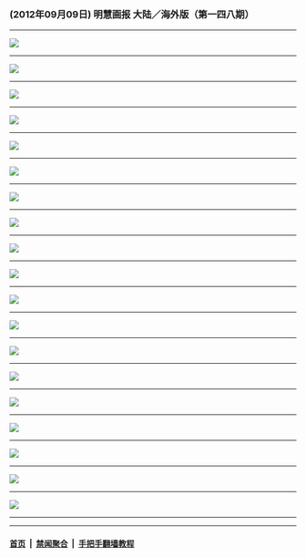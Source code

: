 ### (2012年09月09日) 明慧画报 大陆／海外版（第一四八期） 

---

<img src="http://qikan.minghui.org/mhqkpage/qikanimage/2012/09/09/mhhb-148-china-read-online1.png"/><hr/>
<img src="http://qikan.minghui.org/mhqkpage/qikanimage/2012/09/09/mhhb-148-china-read-online2.png"/><hr/>
<img src="http://qikan.minghui.org/mhqkpage/qikanimage/2012/09/09/mhhb-148-china-read-online3.png"/><hr/>
<img src="http://qikan.minghui.org/mhqkpage/qikanimage/2012/09/09/mhhb-148-china-read-online4.png"/><hr/>
<img src="http://qikan.minghui.org/mhqkpage/qikanimage/2012/09/09/mhhb-148-china-read-online5.png"/><hr/>
<img src="http://qikan.minghui.org/mhqkpage/qikanimage/2012/09/09/mhhb-148-china-read-online6.png"/><hr/>
<img src="http://qikan.minghui.org/mhqkpage/qikanimage/2012/09/09/mhhb-148-china-read-online7.png"/><hr/>
<img src="http://qikan.minghui.org/mhqkpage/qikanimage/2012/09/09/mhhb-148-china-read-online8.png"/><hr/>
<img src="http://qikan.minghui.org/mhqkpage/qikanimage/2012/09/09/mhhb-148-china-read-online9.png"/><hr/>
<img src="http://qikan.minghui.org/mhqkpage/qikanimage/2012/09/09/mhhb-148-china-read-online10.png"/><hr/>
<img src="http://qikan.minghui.org/mhqkpage/qikanimage/2012/09/09/mhhb-148-china-read-online11.png"/><hr/>
<img src="http://qikan.minghui.org/mhqkpage/qikanimage/2012/09/09/mhhb-148-china-read-online12.png"/><hr/>
<img src="http://qikan.minghui.org/mhqkpage/qikanimage/2012/09/09/mhhb-148-china-read-online13.png"/><hr/>
<img src="http://qikan.minghui.org/mhqkpage/qikanimage/2012/09/09/mhhb-148-china-read-online14.png"/><hr/>
<img src="http://qikan.minghui.org/mhqkpage/qikanimage/2012/09/09/mhhb-148-china-read-online15.png"/><hr/>
<img src="http://qikan.minghui.org/mhqkpage/qikanimage/2012/09/09/mhhb-148-china-read-online16.png"/><hr/>
<img src="http://qikan.minghui.org/mhqkpage/qikanimage/2012/09/09/mhhb-148-china-read-online17.png"/><hr/>
<img src="http://qikan.minghui.org/mhqkpage/qikanimage/2012/09/09/mhhb-148-china-read-online18.png"/><hr/>
<img src="http://qikan.minghui.org/mhqkpage/qikanimage/2012/09/09/mhhb-148-china-read-online19.png"/><hr/>


---

#### [首页](../../../..) &nbsp;|&nbsp; [禁闻聚合](https://github.com/gfw-breaker/banned-news) &nbsp;|&nbsp; [手把手翻墙教程](https://github.com/gfw-breaker/guides) 